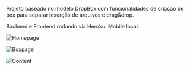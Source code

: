 Projeto baseado no modelo DropBox com funcionalidades de criação de box para separar inserção de arquivos e drag&drop.

Backend e Frontend rodando via Heroku.
Mobile local.

![Homepage](https://imgur.com/yKSwp6b)

![Boxpage](https://imgur.com/Lk3u75A)

![Content](https://imgur.com/a/iiYbXEf)
